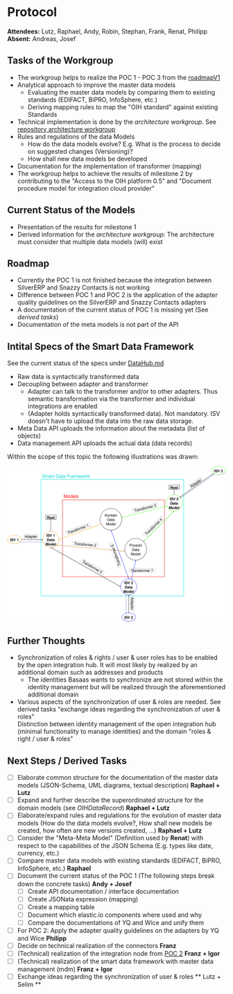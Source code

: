 # Protocol
**Attendees:** Lutz, Raphael, Andy, Robin, Stephan, Frank, Renat, Philipp
**Absent:** Andreas, Josef

## Tasks of the Workgroup
- The workgroup helps to realize the POC 1 - POC 3 from the [roadmapV1](https://github.com/openintegrationhub/Architecture/blob/roadmap/Roadmap/RoadmapV1.md)
- Analytical approach to improve the master data models
  - Evaluating the master data models by comparing them to existing standards (EDIFACT, BiPRO, InfoSphere, etc.)
  - Deriving mapping rules to map the "OIH standard" against existing Standards
- Technical implementation is done by the _architecture workgroup_. See [repository architecture workgroup](https://github.com/openintegrationhub/Architecture)
- Rules and regulations of the data Models
  - How do the data models evolve? E.g. What is the process to decide on suggested changes (Versioning)?
  - How shall new data models be developed
- Documentation for the implementation of transformer (mapping)  
- The workgroup helps to achieve the results of milestone 2 by contributing to the "Access to the OIH platform 0.5" and "Document procedure model for integration cloud provider"

## Current Status of the Models
- Presentation of the results for milestone 1
- Derived information for the _architecture workgroup:_ The architecture must consider that multiple data models (will) exist

## Roadmap
- Currently the POC 1 is not finished because the integration between SilverERP and Snazzy Contacts is not working
- Difference between POC 1 and POC 2 is the application of the adapter quality guidelines on the SilverERP and Snazzy Contacts adapters
- A documentation of the current status of POC 1 is missing yet (See _derived tasks_)
- Documentation of the meta models is not part of the API

## Intital Specs of the Smart Data Framework
See the current status of the specs under [DataHub.md](https://github.com/openintegrationhub/Microservices/blob/datahub_specs/DataHub.md)

- Raw data is syntactically transformed data
- Decoupling between adapter and transformer
  - Adapter can talk to the transformer and/or to other adapters. Thus semantic transformation via the transformer and individual integrations are enabled
  -  (Adapter holds syntactically transformed data). Not mandatory. ISV doesn't have to upload the data into the raw data storage.
- Meta Data API uploads the information about the metadata (list of objects)
- Data management API uploads the actual data (data records)

Within the scope of this topic the following illustrations was drawn:

![SmartDataFramework](Assets/SmartDataFrameworkModel.svg)

## Further Thoughts
- Synchronization of roles & rights / user & user roles has to be enabled by the open integration hub. It will most likely by realized by an additional domain such as addresses and products
  - The identities Basaas wants to synchronize are not stored within the identity management but will be realized through the aforementioned additional domain
- Various aspects of the synchronization of user & roles are needed. See derived tasks "exchange ideas regarding the synchronization of user & roles"        
Distinction between identity management of the open integration hub (minimal functionality to manage identities) and the domain "roles & right / user & roles"

## Next Steps / Derived Tasks
- [ ] Elaborate common structure for the documentation of the master data models (JSON-Schema, UML diagrams, textual description) **Raphael + Lutz**
- [ ] Expand and further describe the superordinated structure for the domain models (see _OIHDataRecord_) **Raphael + Lutz**
- [ ] Elaborate/expand rules and regulations for the evolution of master data models (How do the data models evolve?, How shall new models be created, how often are new versions created, ...) **Raphael + Lutz**
- [ ] Consider the "Meta-Meta Model" (Definition used by **Renat**) with respect to the capabilities of the JSON Schema (E.g. types like date, currency, etc.)
- [ ] Compare master data models with existing standards (EDIFACT, BiPRO, InfoSphere, etc.) **Raphael**
- [ ] Document the current status of the POC 1 (The following steps break down the concrete tasks) **Andy + Josef**
  - [ ] Create API documentation / interface documentation
  - [ ] Create JSONata expression (mapping)
  - [ ] Create a mapping table
  - [ ] Document which elastic.io components where used and why
  - [ ] Compare the documentations of YQ and Wice and unify them
- [ ] For POC 2: Apply the adapter quality guidelines on the adapters by YQ and Wice **Philipp**
- [ ] Decide on technical realization of the connectors **Franz**
- [ ] (Technical) realization of the integration node from [POC 2](https://github.com/openintegrationhub/Architecture/blob/roadmap/Roadmap/RoadmapV1.md#poc-2--point-to-point-integration-of-isv-applications-using-connectors) **Franz + Igor**
- [ ] (Technical) realization of the smart data framework with master data management (mdm) **Franz + Igor**
- [ ] Exchange ideas regarding the synchronization of user & roles ** Lutz + Selim **
